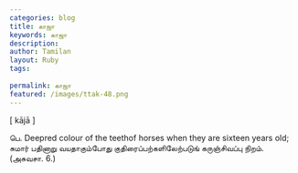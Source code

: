 ```yaml
---
categories: blog
title: காஜா
keywords: காஜா
description: 
author: Tamilan
layout: Ruby
tags: 
 
permalink: காஜா
featured: /images/ttak-48.png
---
```

  
[ kājā ]  
  
பெ. Deepred colour of the teethof horses when they are sixteen years old; சுமார் பதினாறு வயதாகும்போது குதிரைப்பற்களிலேற்படுங் கருஞ்சிவப்பு நிறம். (அசுவசா. 6.)